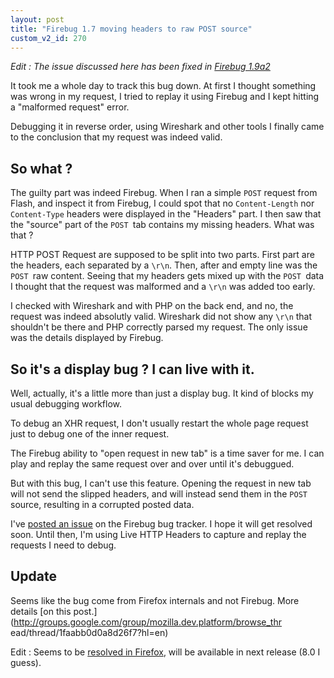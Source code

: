 ```yaml
---
layout: post
title: "Firebug 1.7 moving headers to raw POST source"
custom_v2_id: 270
---
```


_Edit : The issue discussed here has been fixed in [Firebug
1.9a2](http://getfirebug.com/releases/firebug/1.9/firebug-1.9.0a2.xpi)_

It took me a whole day to track this bug down. At first I thought something
was wrong in my request, I tried to replay it using Firebug and I kept hitting
a "malformed request" error.

Debugging it in reverse order, using Wireshark and other tools I finally came
to the conclusion that my request was indeed valid.

## So what ?

The guilty part was indeed Firebug. When I ran a simple `POST` request from
Flash, and inspect it from Firebug, I could spot that no `Content-Length` nor
`Content-Type` headers were displayed in the "Headers" part. I then saw that
the "source" part of the `POST `tab contains my missing headers. What was that
?

HTTP POST Request are supposed to be split into two parts. First part are the
headers, each separated by a `\r\n`. Then, after and empty line was the `POST
`raw content. Seeing that my headers gets mixed up with the `POST `data I
thought that the request was malformed and a `\r\n` was added too early.

I checked with Wireshark and with PHP on the back end, and no, the request was
indeed absolutly valid. Wireshark did not show any `\r\n` that shouldn't be
there and PHP correctly parsed my request. The only issue was the details
displayed by Firebug.

## So it's a display bug ? I can live with it.

Well, actually, it's a little more than just a display bug. It kind of blocks
my usual debugging workflow.

To debug an XHR request, I don't usually restart the whole page request just
to debug one of the inner request.

The Firebug ability to "open request in new tab" is a time saver for me. I can
play and replay the same request over and over until it's debuggued.

But with this bug, I can't use this feature. Opening the request in new tab
will not send the slipped headers, and will instead send them in the `POST
`source, resulting in a corrupted posted data.

I've [posted an issue](http://code.google.com/p/fbug/issues/detail?id=4327) on
the Firebug bug tracker. I hope it will get resolved soon. Until then, I'm
using Live HTTP Headers to capture and replay the requests I need to debug.

## Update

Seems like the bug come from Firefox internals and not Firebug. More details
[on this post.](http://groups.google.com/group/mozilla.dev.platform/browse_thr
ead/thread/1faabb0d0a8d26f7?hl=en)

Edit : Seems to be [resolved in
Firefox](https://bugzilla.mozilla.org/show_bug.cgi?id=649338), will be
available in next release (8.0 I guess).

